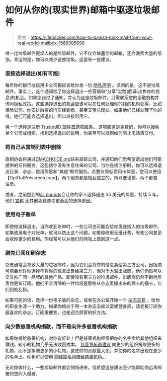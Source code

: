 # 如何从你的(现实世界)邮箱中驱逐垃圾邮件

> 原文：<https://lifehacker.com/how-to-banish-junk-mail-from-your-real-world-mailbox-1569005690>

唯一比垃圾邮件更烦人的是垃圾邮件。它不仅会堵塞你的邮箱，还会浪费大量的纸张。幸运的是，你可以减少这些垃圾。这里有一些建议。



### **直接选择退出(如有可能)**

每年你的银行或信用卡公司都应该给你发一份 [隐私声明](http://www.fdic.gov/regulations/examinations/financialprivacy/handbook/) 。讽刺的是，这不是垃圾邮件。事实上，这个通知给了你选择退出一些营销和“分享”实践(翻译:出售你的信息)的机会。如果您错过了通知，并认为这是垃圾邮件，只需联系您的金融机构并询问隐私政策。这些选择退出的机会应该可以在任何处理你的钱的机构获得，比如保险公司，你安排融资的汽车经销商，甚至支票兑现处。如果他们已经处理了你的钱，他们可能会选择退出，所以直接利用它。

另一个选择是注册 [TrustedID 邮件首选项服务。](https://www.catalogchoice.org) 这项服务是免费的，你可以搜索单个公司或组织，找到选择退出的说明。你甚至可以找到如何阻止电话簿交付。

### **将自己从营销列表中删除**

直销协会将通过[DMACHOICE.org](https://www.dmachoice.org/)联系直邮公司，并通知他们您希望退出他们可能提供的任何服务。这包括你没有生意往来的公司。当你在线注册时，你可以选择退出目录、杂志、信用优惠和“其他”邮件服务。若要仅降低信用卡优惠，您可以使用【OptOutPrescreen.com】。两个服务都是相互独立的，所以要谨慎，两个都要注册。

或者，之前提到的[](http://www.41pounds.org/)[41 pounds](http://lifehacker.com/pay-8-a-year-to-stop-physical-junk-mail-from-crowding-5853554)会让你的家人选择退出 35 美元的优惠，持续 5 年。他们 [宣称](http://www.41pounds.org/faq/) 比其他免费选项更全面的选择退出。

### **使用电子账单**

即使你选择退出，当你收到账单时，一些公司也可能会给你发送插入的垃圾邮件。如果改用电子对账单，就可以防止这个问题。如果你改用无纸计费，有些公司甚至会收你更少的费用。你经常可以从他们的网站上做到这一点。

### **避免订阅印刷杂志**

杂志通常会导致大量的垃圾邮件，因为它们会将你的信息卖给第三方公司。出版商可能会允许你选择不将你的信息出售给第三方，但对于大型出版商，他们仍然可以交叉推广同一品牌的其他产品。即使没有第三方的垃圾邮件，出版商仍然不断地斥责你更新订阅。他们不会清除的一件垃圾是那些从杂志里掉出来的烦人的插卡，它们到处乱扔。

如果可能的话，选择一份电子版的杂志，或者在办公室开始一个 [杂志交易](http://lifehacker.com/start-a-magazine-trade-to-bond-with-your-co-workers-1513754202) ，给你的职业生涯一个助力。如果你倾向于带一本杂志去候诊室或健身房，请老板订阅你最喜欢的杂志。订阅很便宜，也是迎合顾客的好方法。

### **向少数慈善机构捐款，而不是向许多慈善机构捐款**

如果你捐给慈善机构，对你有好处！但是慈善机构经常把你的名字卖给其他组织来赚钱。较小的礼物几乎无法收回成本。 [慈善导航员建议](http://www.charitynavigator.org/index.cfm?bay=content.view&cpid=254#.U17dTPldXrJ) 向更少的组织捐赠更多的礼物，而不是捐赠更多的小礼物。这使你的贡献最大化，并使你的名字出现在更少的名单上。你也可以使用 [网络匿名捐赠给慈善机构。](http://www1.networkforgood.org)

无论你做什么，一些垃圾邮件都会悄悄进来。但希望这些建议至少能帮助你远离邮箱的空间入侵者。
